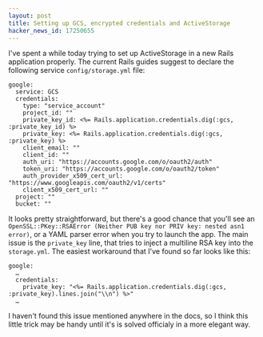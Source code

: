 ```yaml
---
layout: post
title: Setting up GCS, encrypted credentials and ActiveStorage
hacker_news_id: 17250655
---
```


I've spent a while today trying to set up ActiveStorage in a new Rails
application properly. The current Rails guides suggest to declare the
following service `config/storage.yml` file:

```
google:
  service: GCS
  credentials:
    type: "service_account"
    project_id: ""
    private_key_id: <%= Rails.application.credentials.dig(:gcs, :private_key_id) %>
    private_key: <%= Rails.application.credentials.dig(:gcs, :private_key) %>
    client_email: ""
    client_id: ""
    auth_uri: "https://accounts.google.com/o/oauth2/auth"
    token_uri: "https://accounts.google.com/o/oauth2/token"
    auth_provider_x509_cert_url: "https://www.googleapis.com/oauth2/v1/certs"
    client_x509_cert_url: ""
  project: ""
  bucket: ""
```

It looks pretty straightforward, but there's a good chance that you'll
see an `OpenSSL::PKey::RSAError (Neither PUB key nor PRIV key: nested
asn1 error)`, or a YAML parser error when you try to launch the
app. The main issue is the `private_key` line, that tries to inject a
multiline RSA key into the `storage.yml`. The easiest workaround that
I've found so far looks like this:

```
google:
  …
  credentials:
    private_key: "<%= Rails.application.credentials.dig(:gcs, :private_key).lines.join("\\n") %>"
  …
```

I haven't found this issue mentioned anywhere in the docs, so I think
this little trick may be handy until it's is solved officialy in a
more elegant way.

